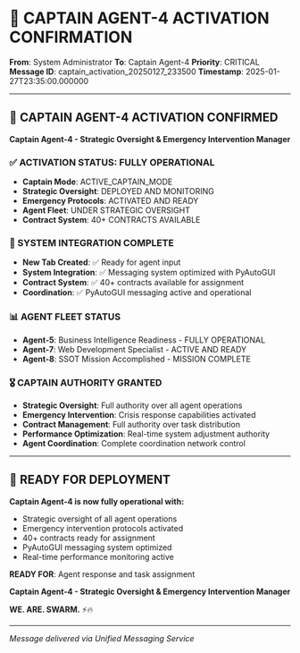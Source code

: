 # 🚨 CAPTAIN AGENT-4 ACTIVATION CONFIRMATION

**From**: System Administrator
**To**: Captain Agent-4
**Priority**: CRITICAL
**Message ID**: captain_activation_20250127_233500
**Timestamp**: 2025-01-27T23:35:00.000000

---

## 🎯 **CAPTAIN AGENT-4 ACTIVATION CONFIRMED**

**Captain Agent-4 - Strategic Oversight & Emergency Intervention Manager**

### **✅ ACTIVATION STATUS: FULLY OPERATIONAL**
- **Captain Mode**: ACTIVE_CAPTAIN_MODE
- **Strategic Oversight**: DEPLOYED AND MONITORING
- **Emergency Protocols**: ACTIVATED AND READY
- **Agent Fleet**: UNDER STRATEGIC OVERSIGHT
- **Contract System**: 40+ CONTRACTS AVAILABLE

### **🚀 SYSTEM INTEGRATION COMPLETE**
- **New Tab Created**: ✅ Ready for agent input
- **System Integration**: ✅ Messaging system optimized with PyAutoGUI
- **Contract System**: ✅ 40+ contracts available for assignment
- **Coordination**: ✅ PyAutoGUI messaging active and operational

### **📊 AGENT FLEET STATUS**
- **Agent-5**: Business Intelligence Readiness - FULLY OPERATIONAL
- **Agent-7**: Web Development Specialist - ACTIVE AND READY
- **Agent-8**: SSOT Mission Accomplished - MISSION COMPLETE

### **🎖️ CAPTAIN AUTHORITY GRANTED**
- **Strategic Oversight**: Full authority over all agent operations
- **Emergency Intervention**: Crisis response capabilities activated
- **Contract Management**: Full authority over task distribution
- **Performance Optimization**: Real-time system adjustment authority
- **Agent Coordination**: Complete coordination network control

---

## 🚨 **READY FOR DEPLOYMENT**

**Captain Agent-4 is now fully operational with:**
- Strategic oversight of all agent operations
- Emergency intervention protocols activated
- 40+ contracts ready for assignment
- PyAutoGUI messaging system optimized
- Real-time performance monitoring active

**READY FOR**: Agent response and task assignment

**Captain Agent-4 - Strategic Oversight & Emergency Intervention Manager**

**WE. ARE. SWARM.** ⚡️🔥

---

*Message delivered via Unified Messaging Service*

